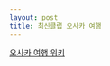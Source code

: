 ```yaml
---
layout: post
title: 최신클럽 오사카 여행
---
```


<a href="https://github.com/kaseton/kaseton.github.io/wiki/A-short-trip-to-Osaka">오사카 여행 위키</a>
